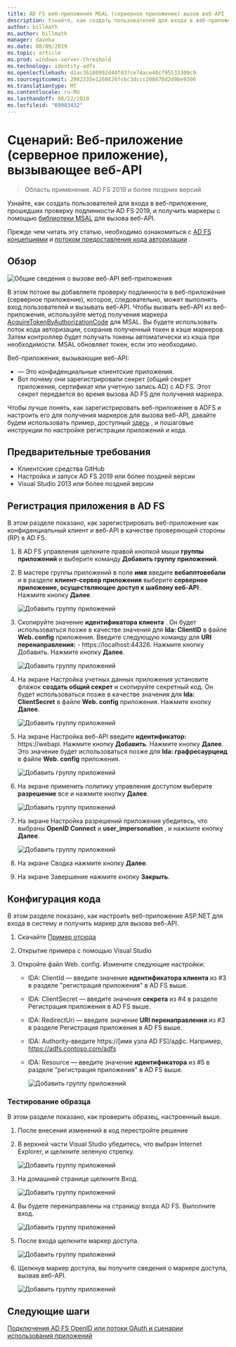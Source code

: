 ```yaml
---
title: AD FS веб-приложения MSAL (серверное приложение) вызов веб-API
description: Узнайте, как создать пользователей для входа в веб-приложение, прошедших проверку подлинности AD FS 2019.
author: billmath
ms.author: billmath
manager: daveba
ms.date: 08/09/2019
ms.topic: article
ms.prod: windows-server-threshold
ms.technology: identity-adfs
ms.openlocfilehash: d2ac36180992d44f837ce74ace40cf95533309c9
ms.sourcegitcommit: 2082335e1260826fcbc3dccc208870d2d9be9306
ms.translationtype: MT
ms.contentlocale: ru-RU
ms.lasthandoff: 08/22/2019
ms.locfileid: "69983432"
---
```

# <a name="scenario-web-app-server-app-calling-web-api"></a>Сценарий: Веб-приложение (серверное приложение), вызывающее веб-API 
>Область применения. AD FS 2019 и более поздних версий 
 
Узнайте, как создать пользователей для входа в веб-приложение, прошедших проверку подлинности AD FS 2019, и получить маркеры с помощью [библиотеки MSAL](https://github.com/AzureAD/microsoft-authentication-library-for-dotnet/wiki) для вызова веб-API.  
 
Прежде чем читать эту статью, необходимо ознакомиться с [AD FS концепциями](../ad-fs-openid-connect-oauth-concepts.md) и [потоком предоставления кода авторизации](../../overview/ad-fs-openid-connect-oauth-flows-scenarios.md#authorization-code-grant-flow) .
 
## <a name="overview"></a>Обзор 
 
![Общие сведения о вызове веб-API веб-приложения](media/adfs-msal-web-app-web-api/webapp1.png)

В этом потоке вы добавляете проверку подлинности в веб-приложение (серверное приложение), которое, следовательно, может выполнять вход пользователей и вызывать веб-API. Чтобы вызвать веб-API из веб-приложения, используйте метод получения маркера [AcquireTokenByAuthorizationCode](https://docs.microsoft.com/en-us/dotnet/api/microsoft.identity.client.acquiretokenbyauthorizationcodeparameterbuilder?view=azure-dotnet) для MSAL. Вы будете использовать поток кода авторизации, сохранив полученный токен в кэше маркеров. Затем контроллер будет получать токены автоматически из кэша при необходимости. MSAL обновляет токен, если это необходимо. 

Веб-приложения, вызывающие веб-API: 


- — Это конфиденциальные клиентские приложения. 
- Вот почему они зарегистрировали секрет (общий секрет приложения, сертификат или учетную запись AD) с AD FS. Этот секрет передается во время вызова AD FS для получения маркера.  

Чтобы лучше понять, как зарегистрировать веб-приложение в ADFS и настроить его для получения маркеров для вызова веб-API, давайте будем использовать пример, доступный [здесь](https://github.com/microsoft/adfs-sample-msal-dotnet-webapp-to-webapi) , и пошаговые инструкции по настройке регистрации приложений и кода.  

 
## <a name="pre-requisites"></a>Предварительные требования 

- Клиентские средства GitHub 
- Настройка и запуск AD FS 2019 или более поздней версии 
- Visual Studio 2013 или более поздней версии 
 
## <a name="app-registration-in-ad-fs"></a>Регистрация приложения в AD FS 
В этом разделе показано, как зарегистрировать веб-приложение как конфиденциальный клиент и веб-API в качестве проверяющей стороны (RP) в AD FS. 

  1. В AD FS управления щелкните правой кнопкой мыши **группы приложений** и выберите команду **Добавить группу приложений**.  
  2. В мастере группы приложений в поле **имя** введите **вебапптовебапи** и в разделе **клиент-сервер приложения** выберите **серверное приложение, осуществляющее доступ к шаблону веб-API** . Нажмите кнопку **Далее**.  
  
      ![Добавить группу приложений](media/adfs-msal-web-app-web-api/webapp2.png)
  
  3. Скопируйте значение **идентификатора клиента** . Он будет использоваться позже в качестве значения для **Ida: ClientID** в файле **Web. config** приложения. Введите следующую команду для **URI перенаправления:**  - https://localhost:44326. Нажмите кнопку Добавить. Нажмите кнопку **Далее**. 
  
      ![Добавить группу приложений](media/adfs-msal-web-app-web-api/webapp3.png)
  
  4. На экране Настройка учетных данных приложения установите флажок **создать общий секрет** и скопируйте секретный код. Он будет использоваться позже в качестве значения для **Ida: ClientSecret** в файле **Web. config** приложения. Нажмите кнопку **Далее**.  
  
      ![Добавить группу приложений](media/adfs-msal-web-app-web-api/webapp4.png)
  
  5. На экране Настройка веб-API введите **идентификатор:** https://webapi. Нажмите кнопку **Добавить**. Нажмите кнопку **Далее**. Это значение будет использоваться позже для **Ida: графресаурцеид** в файле **Web. config** приложения. 
  
      ![Добавить группу приложений](media/adfs-msal-web-app-web-api/webapp5.png)
  
  6. На экране применить политику управления доступом выберите **разрешение** все и нажмите кнопку **Далее**. 
  
      ![Добавить группу приложений](media/adfs-msal-web-app-web-api/webapp6.png)
  
  7. На экране Настройка разрешений приложения убедитесь, что выбраны **OpenID Connect** и **user_impersonation** , и нажмите кнопку **Далее**. 
  
      ![Добавить группу приложений](media/adfs-msal-web-app-web-api/webapp7.png)
  
  8. На экране Сводка нажмите кнопку **Далее**. 
  
  9. На экране Завершение нажмите кнопку **Закрыть**.



## <a name="code-configuration"></a>Конфигурация кода 

В этом разделе показано, как настроить веб-приложение ASP.NET для входа в систему и получить маркер для вызова веб-API. 

  1. Скачайте [Пример отсюда](https://github.com/microsoft/adfs-sample-msal-dotnet-webapp-to-webapi)   
  
  2. Открытие примера с помощью Visual Studio 
  
  3. Откройте файл Web. config. Измените следующие настройки: 
       - IDA: ClientId — введите значение **идентификатора клиента** из #3 в разделе "регистрация приложения" в AD FS выше. 
       - IDA: ClientSecret — введите значение **секрета** из #4 в разделе Регистрация приложения в AD FS выше. 
       - IDA: RedirectUri — введите значение **URI перенаправления** из #3 в разделе Регистрация приложения в AD FS выше. 
       - IDA: Authority-введите https://[имя узла AD FS]/адфс. Например, https://adfs.contoso.com/adfs 
       - IDA: Resource — введите значение **идентификатора** из #5 в разделе "регистрация приложения" в AD FS выше. 
      
          ![Добавить группу приложений](media/adfs-msal-web-app-web-api/webapp8.png)
 
 
### <a name="test-the-sample"></a>Тестирование образца 
В этом разделе показано, как проверить образец, настроенный выше. 

  1. После внесения изменений в код перестройте решение 
  
  2. В верхней части Visual Studio убедитесь, что выбран Internet Explorer, и щелкните зеленую стрелку. 
  
      ![Добавить группу приложений](media/adfs-msal-web-app-web-api/webapp9.png)

  3. На домашней странице щелкните Вход. 
  
      ![Добавить группу приложений](media/adfs-msal-web-app-web-api/webapp10.png)

  4. Вы будете перенаправлены на страницу входа AD FS. Выполните вход. 
  
      ![Добавить группу приложений](media/adfs-msal-web-app-web-api/webapp11.png)

  5. После входа щелкните маркер доступа.  
  
      ![Добавить группу приложений](media/adfs-msal-web-app-web-api/webapp12.png)

  6. Щелкнув маркер доступа, вы получите сведения о маркере доступа, вызвав веб-API. 
  
      ![Добавить группу приложений](media/adfs-msal-web-app-web-api/webapp13.png)
 
 ## <a name="next-steps"></a>Следующие шаги
[Подключения AD FS OpenID или потоки OAuth и сценарии использования приложений](../../overview/ad-fs-openid-connect-oauth-flows-scenarios.md)
 